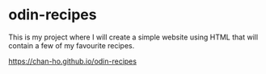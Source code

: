 # odin-recipes

This is my project where I will create a simple website using HTML that will contain a few of my favourite recipes.

https://chan-ho.github.io/odin-recipes
